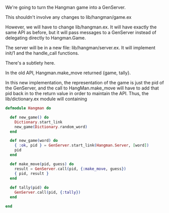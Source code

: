 We're going to turn the Hangman game into a GenServer.

This shouldn't involve any changes to lib/hangman/game.ex

However, we will have to change lib/hangman.ex. It will have exactly
the same API as before, but it will pass messages to a GenServer
instead of delegating directly to Hangman.Game.

The server will be in a new file: lib/hangman/server.ex. It will
implement init/1 and the handle_call functions.

There's a subtlety here.

In the old API, Hangman.make_move returned {game, tally}.

In this new implementation, the representation of the game is just the pid of the GenServer, and the call to HangMan.make_move will have to add that pid back in to the return value in order to maintain the API. Thus, the lib/dictionary.ex module will containing

``` elixir
defmodule Hangman do

  def new_game() do
    Dictionary.start_link
    new_game(Dictionary.random_word)
  end

  def new_game(word) do
    { :ok, pid } = GenServer.start_link(Hangman.Server, [word])
    pid
  end

  def make_move(pid, guess) do
    result = GenServer.call(pid, {:make_move, guess})
    { pid, result }
  end
  
  def tally(pid) do
    GenServer.call(pid, {:tally})
  end

end

```
